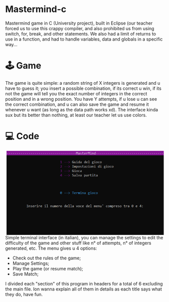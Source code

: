 # Mastermind-c
Mastermind game in C (University project), built in Eclipse (our teacher forced us to use this crappy compiler, and also prohibited us from using switch, for, break, and other statements. We also had a limit of returns to use in a function, and had to handle variables, data and globals in a specific way...

# 🕹 Game
The game is quite simple: a random string of X integers is generated and u have to guess it; you insert a possible combination, if its correct u win, if its not the game will tell you the exact number of integers in the correct position and in a wrong position. You have Y attempts, if u lose u can see the correct combination, and u can also save the game and resume it whenever u want (as long as the data path works xd). The interface kinda sux but its better than nothing, at least our teacher let us use colors.

# 💻 Code
<img align="right" src="mastermaind.png" width="500" />
Simple terminal interface (in italian), you can manage the settings to edit the difficulty of the game and other stuff like n° of attempts, n° of integers generated, etc. 
The menu gives u 4 options:

- Check out the rules of the game;
- Manage Settings;
- Play the game (or resume match);
- Save Match;

I divided each "section" of this program in headers for a total of 6 excluding the main file. Ion wanna explain all of them in details as each title says what they do, have fun.
